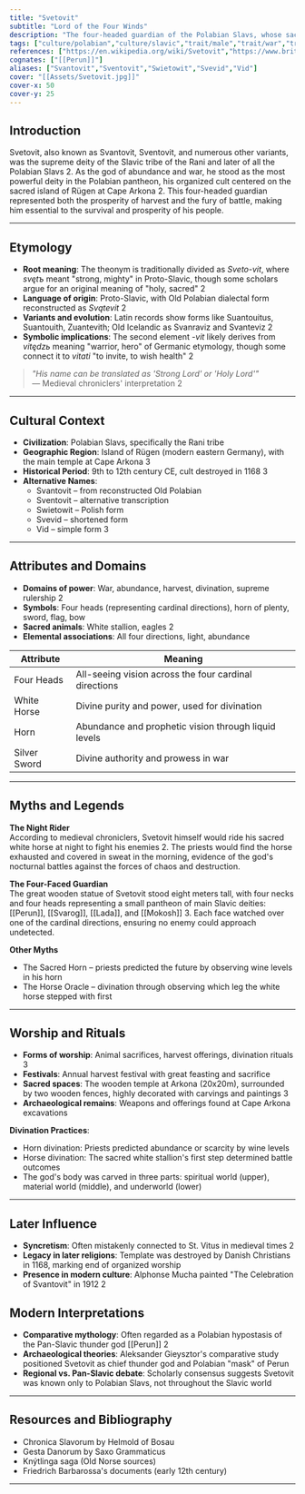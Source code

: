 ```yaml
---
title: "Svetovit"
subtitle: "Lord of the Four Winds"
description: "The four-headed guardian of the Polabian Slavs, whose sacred sight pierced all horizons of the world"
tags: ["culture/polabian","culture/slavic","trait/male","trait/war","trait/harvest","trait/divination","trait/supreme-deity","trait/four-headed","region/baltic","region/rugen"]
references: ["https://en.wikipedia.org/wiki/Svetovit","https://www.britannica.com/topic/Svantovit","https://meettheslavs.com/svetovid-main-deity-baltic-slavs/","https://brendan-noble.com/svetovid-swietowit-slavic-four-headed-god-slavic-mythology-saturday/"]
cognates: ["[[Perun]]"]
aliases: ["Svantovit","Sventovit","Swietowit","Svevid","Vid"]
cover: "[[Assets/Svetovit.jpg]]"
cover-x: 50
cover-y: 25
---
```

## Introduction

Svetovit, also known as Svantovit, Sventovit, and numerous other variants, was the supreme deity of the Slavic tribe of the Rani and later of all the Polabian Slavs <mcreference link="https://en.wikipedia.org/wiki/Svetovit" index="2">2</mcreference>. As the god of abundance and war, he stood as the most powerful deity in the Polabian pantheon, his organized cult centered on the sacred island of Rügen at Cape Arkona <mcreference link="https://en.wikipedia.org/wiki/Svetovit" index="2">2</mcreference>. This four-headed guardian represented both the prosperity of harvest and the fury of battle, making him essential to the survival and prosperity of his people.

---

## Etymology

- **Root meaning**: The theonym is traditionally divided as *Sveto-vit*, where *svętъ* meant "strong, mighty" in Proto-Slavic, though some scholars argue for an original meaning of "holy, sacred" <mcreference link="https://en.wikipedia.org/wiki/Svetovit" index="2">2</mcreference>
- **Language of origin**: Proto-Slavic, with Old Polabian dialectal form reconstructed as *Svątevit* <mcreference link="https://en.wikipedia.org/wiki/Svetovit" index="2">2</mcreference>
- **Variants and evolution**: Latin records show forms like Suantouitus, Suantouith, Zuantevith; Old Icelandic as Svanraviz and Svanteviz <mcreference link="https://en.wikipedia.org/wiki/Svetovit" index="2">2</mcreference>
- **Symbolic implications**: The second element *-vit* likely derives from *vitędzь* meaning "warrior, hero" of Germanic etymology, though some connect it to *vitati* "to invite, to wish health" <mcreference link="https://en.wikipedia.org/wiki/Svetovit" index="2">2</mcreference>

> _"His name can be translated as 'Strong Lord' or 'Holy Lord'"_  
> — Medieval chroniclers' interpretation <mcreference link="https://en.wikipedia.org/wiki/Svetovit" index="2">2</mcreference>

---

## Cultural Context

- **Civilization**: Polabian Slavs, specifically the Rani tribe
- **Geographic Region**: Island of Rügen (modern eastern Germany), with the main temple at Cape Arkona <mcreference link="https://meettheslavs.com/svetovid-main-deity-baltic-slavs/" index="3">3</mcreference>
- **Historical Period**: 9th to 12th century CE, cult destroyed in 1168 <mcreference link="https://meettheslavs.com/svetovid-main-deity-baltic-slavs/" index="3">3</mcreference>
- **Alternative Names**:
  - Svantovit – from reconstructed Old Polabian
  - Sventovit – alternative transcription
  - Swietowit – Polish form
  - Svevid – shortened form
  - Vid – simple form <mcreference link="https://meettheslavs.com/svetovid-main-deity-baltic-slavs/" index="3">3</mcreference>

---

## Attributes and Domains

- **Domains of power**: War, abundance, harvest, divination, supreme rulership <mcreference link="https://en.wikipedia.org/wiki/Svetovit" index="2">2</mcreference>
- **Symbols**: Four heads (representing cardinal directions), horn of plenty, sword, flag, bow
- **Sacred animals**: White stallion, eagles <mcreference link="https://en.wikipedia.org/wiki/Svetovit" index="2">2</mcreference>
- **Elemental associations**: All four directions, light, abundance

| Attribute | Meaning |
|-----------|----------|
| Four Heads | All-seeing vision across the four cardinal directions |
| White Horse | Divine purity and power, used for divination |
| Horn | Abundance and prophetic vision through liquid levels |
| Silver Sword | Divine authority and prowess in war |

---

## Myths and Legends

**The Night Rider**  
According to medieval chroniclers, Svetovit himself would ride his sacred white horse at night to fight his enemies <mcreference link="https://en.wikipedia.org/wiki/Svetovit" index="2">2</mcreference>. The priests would find the horse exhausted and covered in sweat in the morning, evidence of the god's nocturnal battles against the forces of chaos and destruction.

**The Four-Faced Guardian**  
The great wooden statue of Svetovit stood eight meters tall, with four necks and four heads representing a small pantheon of main Slavic deities: [[Perun]], [[Svarog]], [[Lada]], and [[Mokosh]] <mcreference link="https://meettheslavs.com/svetovid-main-deity-baltic-slavs/" index="3">3</mcreference>. Each face watched over one of the cardinal directions, ensuring no enemy could approach undetected.

**Other Myths**  
- The Sacred Horn – priests predicted the future by observing wine levels in his horn
- The Horse Oracle – divination through observing which leg the white horse stepped with first

---

## Worship and Rituals

- **Forms of worship**: Animal sacrifices, harvest offerings, divination rituals <mcreference link="https://meettheslavs.com/svetovid-main-deity-baltic-slavs/" index="3">3</mcreference>
- **Festivals**: Annual harvest festival with great feasting and sacrifice
- **Sacred spaces**: The wooden temple at Arkona (20x20m), surrounded by two wooden fences, highly decorated with carvings and paintings <mcreference link="https://meettheslavs.com/svetovid-main-deity-baltic-slavs/" index="3">3</mcreference>
- **Archaeological remains**: Weapons and offerings found at Cape Arkona excavations

**Divination Practices**:
- Horn divination: Priests predicted abundance or scarcity by wine levels
- Horse divination: The sacred white stallion's first step determined battle outcomes
- The god's body was carved in three parts: spiritual world (upper), material world (middle), and underworld (lower)

---

## Later Influence

- **Syncretism**: Often mistakenly connected to St. Vitus in medieval times <mcreference link="https://en.wikipedia.org/wiki/Svetovit" index="2">2</mcreference>
- **Legacy in later religions**: Template was destroyed by Danish Christians in 1168, marking end of organized worship
- **Presence in modern culture**: Alphonse Mucha painted "The Celebration of Svantovit" in 1912 <mcreference link="https://en.wikipedia.org/wiki/Svetovit" index="2">2</mcreference>

## Modern Interpretations

- **Comparative mythology**: Often regarded as a Polabian hypostasis of the Pan-Slavic thunder god [[Perun]] <mcreference link="https://en.wikipedia.org/wiki/Svetovit" index="2">2</mcreference>
- **Archaeological theories**: Aleksander Gieysztor's comparative study positioned Svetovit as chief thunder god and Polabian "mask" of Perun
- **Regional vs. Pan-Slavic debate**: Scholarly consensus suggests Svetovit was known only to Polabian Slavs, not throughout the Slavic world

---

## Resources and Bibliography

- Chronica Slavorum by Helmold of Bosau
- Gesta Danorum by Saxo Grammaticus  
- Knýtlinga saga (Old Norse sources)
- Friedrich Barbarossa's documents (early 12th century)

---